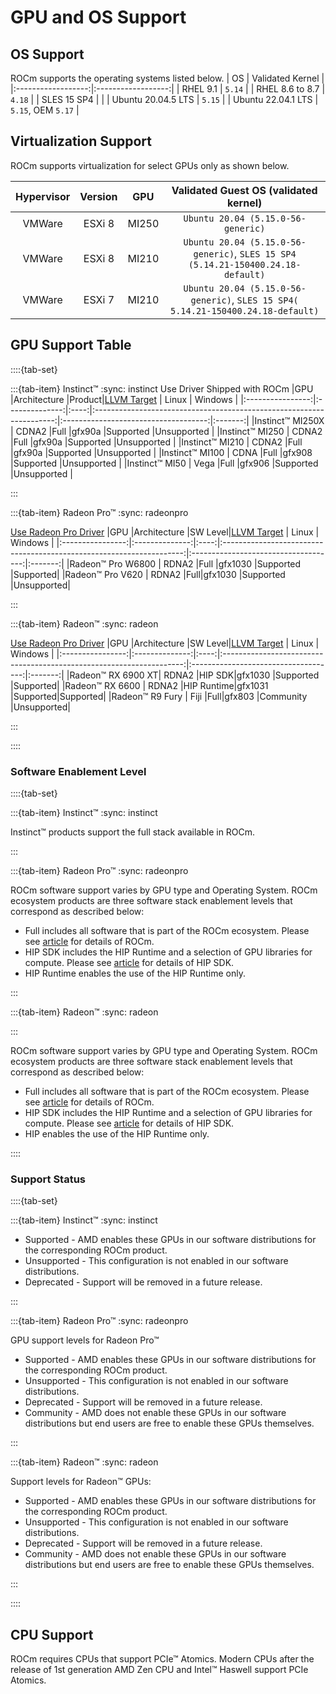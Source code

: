 # GPU and OS Support

## OS Support

ROCm supports the operating systems listed below.
| OS                 | Validated Kernel   |
|:------------------:|:------------------:|
| RHEL 9.1           | `5.14`             |
| RHEL 8.6 to 8.7    | `4.18`             |
| SLES 15 SP4        |                    |
| Ubuntu 20.04.5 LTS | `5.15`             |
| Ubuntu 22.04.1 LTS | `5.15`, OEM `5.17` |

## Virtualization Support

ROCm supports virtualization for select GPUs only as shown below.

| Hypervisor     | Version  | GPU   | Validated Guest OS (validated kernel)                                            |
|:--------------:|:--------:|:-----:|:--------------------------------------------------------------------------------:|
| VMWare         |ESXi 8    | MI250 | `Ubuntu 20.04 (5.15.0-56-generic)`                                               |
| VMWare         |ESXi 8    | MI210 | `Ubuntu 20.04 (5.15.0-56-generic)`, `SLES 15 SP4 (5.14.21-150400.24.18-default)` |
| VMWare         |ESXi 7    | MI210 | `Ubuntu 20.04 (5.15.0-56-generic)`, `SLES 15 SP4( 5.14.21-150400.24.18-default)` |

## GPU Support Table

::::{tab-set}

:::{tab-item} Instinct™
:sync: instinct
Use Driver Shipped with ROCm
|GPU               |Architecture    |Product|[LLVM Target](https://www.llvm.org/docs/AMDGPUUsage.html#processors) | Linux                                | Windows |
|:----------------:|:--------------:|:----:|:--------------------------------------------------------------------:|:------------------------------------:|:-------:|
|Instinct™ MI250X  | CDNA2          |Full |gfx90a                                                               |Supported                                  |Unsupported  |
|Instinct™ MI250   | CDNA2          |Full |gfx90a                                                               |Supported                                  |Unsupported  |
|Instinct™ MI210   | CDNA2          |Full |gfx90a                                                               |Supported                             |Unsupported   |
|Instinct™ MI100   | CDNA           |Full |gfx908                                                               |Supported                             |Unsupported  |
|Instinct™ MI50    | Vega           |Full |gfx906                                                               |Supported                             |Unsupported  |


:::

:::{tab-item} Radeon Pro™
:sync: radeonpro

[Use Radeon Pro Driver](https://www.amd.com/en/support/linux-drivers)
|GPU               |Architecture    |SW Level|[LLVM Target](https://www.llvm.org/docs/AMDGPUUsage.html#processors) | Linux                                | Windows |
|:----------------:|:--------------:|:----:|:--------------------------------------------------------------------:|:------------------------------------:|:-------:|
|Radeon™ Pro W6800 | RDNA2          |Full |gfx1030                                                              |Supported                            |Supported|
|Radeon™ Pro V620  | RDNA2          |Full|gfx1030                                                              |Supported                            |Unsupported|

:::

:::{tab-item} Radeon™
:sync: radeon

[Use Radeon Pro Driver](https://www.amd.com/en/support/linux-drivers)
|GPU               |Architecture    |SW Level|[LLVM Target](https://www.llvm.org/docs/AMDGPUUsage.html#processors) | Linux                                | Windows |
|:----------------:|:--------------:|:----:|:--------------------------------------------------------------------:|:------------------------------------:|:-------:|
|Radeon™ RX 6900 XT| RDNA2          |HIP SDK|gfx1030                                                              |Supported                             |Supported|
|Radeon™ RX 6600   | RDNA2          |HIP Runtime|gfx1031                                                              |Supported|Supported|
|Radeon™ R9 Fury   | Fiji           |Full|gfx803                                                               |Community                            |Unsupported|

:::

::::



### Software Enablement Level

::::{tab-set}

:::{tab-item} Instinct™
:sync: instinct

Instinct™ products support the full stack available in ROCm.

:::

:::{tab-item} Radeon Pro™
:sync: radeonpro

ROCm software support varies by GPU type and Operating System. ROCm ecosystem products are three software stack enablement levels that correspond as described below:

- Full includes all software that is part of the ROCm ecosystem. Please see [article](link) for details of ROCm.
- HIP SDK includes the HIP Runtime and a selection of GPU libraries for compute. Please see [article](link) for details of HIP SDK.
- HIP Runtime enables the use of the HIP Runtime only. 

:::

:::{tab-item} Radeon™
:sync: radeon

:::

ROCm software support varies by GPU type and Operating System. ROCm ecosystem products are three software stack enablement levels that correspond as described below:

- Full includes all software that is part of the ROCm ecosystem. Please see [article](link) for details of ROCm.
- HIP SDK includes the HIP Runtime and a selection of GPU libraries for compute. Please see [article](link) for details of HIP SDK.
- HIP enables the use of the HIP Runtime only. 

::::



### Support Status

::::{tab-set}

:::{tab-item} Instinct™
:sync: instinct

- Supported - AMD enables these GPUs in our software distributions for the corresponding ROCm product.
- Unsupported - This configuration is not enabled in our software distributions. 
- Deprecated - Support will be removed in a future release. 

:::

:::{tab-item} Radeon Pro™
:sync: radeonpro

GPU support levels for Radeon Pro™

- Supported - AMD enables these GPUs in our software distributions for the corresponding ROCm product.
- Unsupported - This configuration is not enabled in our software distributions. 
- Deprecated - Support will be removed in a future release. 
- Community - AMD does not enable these GPUs in our software distributions but end users are free to enable these GPUs themselves.

:::

:::{tab-item} Radeon™
:sync: radeon

Support levels for Radeon™ GPUs:

- Supported - AMD enables these GPUs in our software distributions for the corresponding ROCm product.
- Unsupported - This configuration is not enabled in our software distributions. 
- Deprecated - Support will be removed in a future release. 
- Community - AMD does not enable these GPUs in our software distributions but end users are free to enable these GPUs themselves.

:::

::::

## CPU Support

ROCm requires CPUs that support PCIe™ Atomics. Modern CPUs after the release of
1st generation AMD Zen CPU and Intel™ Haswell support PCIe Atomics.
